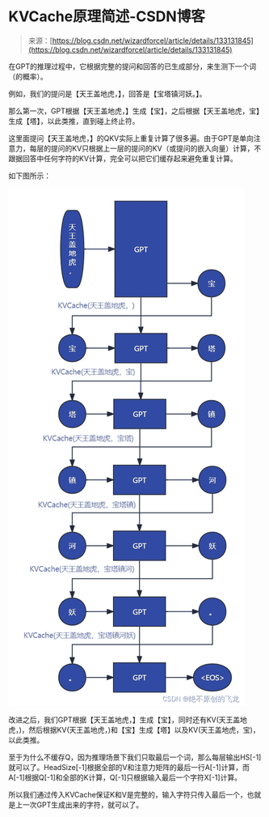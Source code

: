 <!--yml
category: 未分类
date: 2023-10-10 23:17:35
-->

# KVCache原理简述-CSDN博客

> 来源：[https://blog.csdn.net/wizardforcel/article/details/133131845](https://blog.csdn.net/wizardforcel/article/details/133131845)

在GPT的推理过程中，它根据完整的提问和回答的已生成部分，来生测下一个词（的概率）。

例如，我们的提问是【天王盖地虎，】，回答是【宝塔镇河妖。】。

那么第一次，GPT根据【天王盖地虎，】生成【宝】，之后根据【天王盖地虎，宝】生成【塔】，以此类推，直到碰上终止符。

这里面提问【天王盖地虎，】的QKV实际上重复计算了很多遍。由于GPT是单向注意力，每层的提问的KV只根据上一层的提问的KV（或提问的嵌入向量）计算，不跟据回答中任何字符的KV计算，完全可以把它们缓存起来避免重复计算。

如下图所示：

![在这里插入图片描述](img/c0177c469a1663740145ebaa22c5b185.png)

改进之后，我们GPT根据【天王盖地虎，】生成【宝】，同时还有KV(天王盖地虎，)，然后根据KV(天王盖地虎，)和【宝】生成【塔】以及KV(天王盖地虎，宝)，以此类推。

至于为什么不缓存Q，因为推理场景下我们只取最后一个词，那么每层输出HS[-1]就可以了。HeadSize[-1]根据全部的V和注意力矩阵的最后一行A[-1]计算，而A[-1]根据Q[-1]和全部的K计算，Q[-1]只根据输入最后一个字符X[-1]计算。

所以我们通过传入KVCache保证K和V是完整的，输入字符只传入最后一个，也就是上一次GPT生成出来的字符，就可以了。